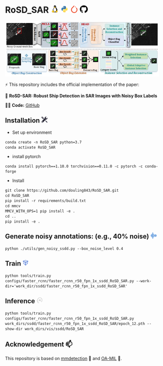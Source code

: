 # RoSD_SAR    <img src="images/linux-original.svg" width="5%">  <img src="images/python-original.svg" width="5%">  <img src="images/pytorch-icon.svg" width="5%">  <img src="images/github.svg" width="5%">

![image text](https://github.com/douling843/RoSD_SAR/blob/main/images/fig3.jpg)  


⚡   This repository includes the official implementation of the paper:  

👋  **RoSD-SAR: Robust Ship Detection in SAR Images with Noisy Box Labels**

👨‍💻   **Code:** [GitHub](https://github.com/douling843/RoSD_SAR/edit/main)


## Installation  <img src="images/Installation.svg" width="4%">


- <span> Set up environment


`conda create -n RoSD_SAR python=3.7`  
`conda activate RoSD_SAR`

- <span> install pytorch
 
`conda install pytorch==1.10.0 torchvision==0.11.0 -c pytorch -c conda-forge`

- <span> Install
  
`git clone https://github.com/douling843/RoSD_SAR.git`  
`cd RoSD_SAR`  
`pip install -r requirements/build.txt`  
`cd mmcv`  
`MMCV_WITH_OPS=1 pip install -e .`  
`cd ..`  
`pip install -e .`


##  Generate noisy annotations: (e.g., 40% noise)  <img src="images/noisy.svg" width="4%">
`python ./utils/gen_noisy_ssdd.py --box_noise_level 0.4`

## Train <img src="images/train.svg" width="4%">
`python tools/train.py configs/faster_rcnn/faster_rcnn_r50_fpn_1x_ssdd_RoSD_SAR.py --work-dir='work_dir/ssdd/faster_rcnn_r50_fpn_1x_ssdd_RoSD_SAR'` 

## Inference   <img src="images/inf.svg" width="4%">
`python tools/train.py configs/faster_rcnn/faster_rcnn_r50_fpn_1x_ssdd_RoSD_SAR.py  work_dirs/ssdd/faster_rcnn_r50_fpn_1x_ssdd_RoSD_SAR/epoch_12.pth --show-dir work_dirs/vis/ssdd/RoSD_SAR`


## Acknowledgement  📫

This repository is based on [mmdetection](https://github.com/open-mmlab/mmdetection) 🤝  and [OA-MIL](https://github.com/cxliu0/OA-MIL) 👯.



